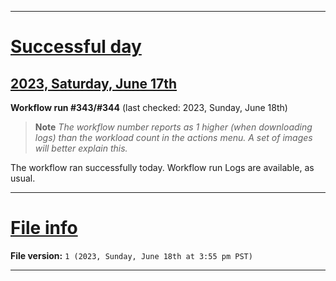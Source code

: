 
***

# [Successful day](#Successful-day)

## [2023, Saturday, June 17th](#2023-Saturday-June-17th)

**Workflow run #343/#344** (last checked: 2023, Sunday, June 18th)

> **Note** _The workflow number reports as 1 higher (when downloading logs) than the workload count in the actions menu. A set of images will better explain this._

The workflow ran successfully today. Workflow run Logs are available, as usual.

***

# [File info](#File-info)

**File version:** `1 (2023, Sunday, June 18th at 3:55 pm PST)`

***
